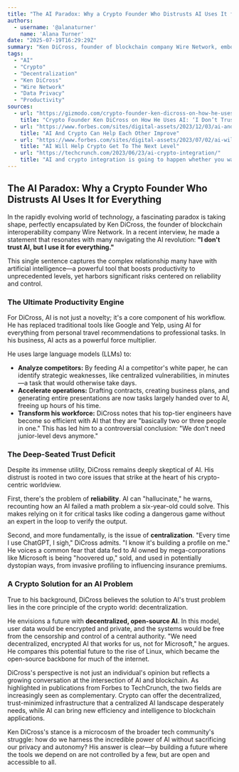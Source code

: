 ```yaml
---
title: "The AI Paradox: Why a Crypto Founder Who Distrusts AI Uses It for Everything"
authors:
  - username: '@alanaturner'
    name: 'Alana Turner'
date: "2025-07-19T16:29:29Z"
summary: "Ken DiCross, founder of blockchain company Wire Network, embodies a growing paradox in the tech world: he uses AI for nearly everything while fundamentally distrusting the technology. This post explores his pragmatic, yet cautious, approach and his call for a decentralized AI future."
tags:
  - "AI"
  - "Crypto"
  - "Decentralization"
  - "Ken DiCross"
  - "Wire Network"
  - "Data Privacy"
  - "Productivity"
sources:
  - url: "https://gizmodo.com/crypto-founder-ken-dicross-on-how-he-uses-ai-i-dont-trust-ai-but-i-use-it-for-everything-2000631323"
    title: "Crypto Founder Ken DiCross on How He Uses AI: ‘I Don’t Trust AI,’ but ‘I Use It for Everything’"
  - url: "https://www.forbes.com/sites/digital-assets/2023/12/03/ai-and-crypto-can-help-each-other-improve/"
    title: "AI And Crypto Can Help Each Other Improve"
  - url: "https://www.forbes.com/sites/digital-assets/2023/07/02/ai-will-help-crypto-get-to-the-next-level/"
    title: "AI Will Help Crypto Get To The Next Level"
  - url: "https://techcrunch.com/2023/06/23/ai-crypto-integration/"
    title: "AI and crypto integration is going to happen whether you want it or not"
---
```


## The AI Paradox: Why a Crypto Founder Who Distrusts AI Uses It for Everything

In the rapidly evolving world of technology, a fascinating paradox is taking shape, perfectly encapsulated by Ken DiCross, the founder of blockchain interoperability company Wire Network. In a recent interview, he made a statement that resonates with many navigating the AI revolution: **"I don't trust AI, but I use it for everything."**

This single sentence captures the complex relationship many have with artificial intelligence—a powerful tool that boosts productivity to unprecedented levels, yet harbors significant risks centered on reliability and control.

### The Ultimate Productivity Engine

For DiCross, AI is not just a novelty; it's a core component of his workflow. He has replaced traditional tools like Google and Yelp, using AI for everything from personal travel recommendations to professional tasks. In his business, AI acts as a powerful force multiplier.

He uses large language models (LLMs) to:

*   **Analyze competitors:** By feeding AI a competitor's white paper, he can identify strategic weaknesses, like centralized vulnerabilities, in minutes—a task that would otherwise take days.
*   **Accelerate operations:** Drafting contracts, creating business plans, and generating entire presentations are now tasks largely handed over to AI, freeing up hours of his time.
*   **Transform his workforce:** DiCross notes that his top-tier engineers have become so efficient with AI that they are "basically two or three people in one." This has led him to a controversial conclusion: "We don't need junior-level devs anymore."

### The Deep-Seated Trust Deficit

Despite its immense utility, DiCross remains deeply skeptical of AI. His distrust is rooted in two core issues that strike at the heart of his crypto-centric worldview.

First, there's the problem of **reliability**. AI can "hallucinate," he warns, recounting how an AI failed a math problem a six-year-old could solve. This makes relying on it for critical tasks like coding a dangerous game without an expert in the loop to verify the output.

Second, and more fundamentally, is the issue of **centralization**. "Every time I use ChatGPT, I sigh," DiCross admits. "I know it's building a profile on me." He voices a common fear that data fed to AI owned by mega-corporations like Microsoft is being "hoovered up," sold, and used in potentially dystopian ways, from invasive profiling to influencing insurance premiums.

### A Crypto Solution for an AI Problem

True to his background, DiCross believes the solution to AI's trust problem lies in the core principle of the crypto world: decentralization.

He envisions a future with **decentralized, open-source AI**. In this model, user data would be encrypted and private, and the systems would be free from the censorship and control of a central authority. "We need decentralized, encrypted AI that works for us, not for Microsoft," he argues. He compares this potential future to the rise of Linux, which became the open-source backbone for much of the internet.

DiCross's perspective is not just an individual's opinion but reflects a growing conversation at the intersection of AI and blockchain. As highlighted in publications from Forbes to TechCrunch, the two fields are increasingly seen as complementary. Crypto can offer the decentralized, trust-minimized infrastructure that a centralized AI landscape desperately needs, while AI can bring new efficiency and intelligence to blockchain applications.

Ken DiCross's stance is a microcosm of the broader tech community's struggle: how do we harness the incredible power of AI without sacrificing our privacy and autonomy? His answer is clear—by building a future where the tools we depend on are not controlled by a few, but are open and accessible to all.
